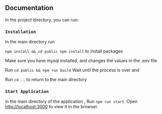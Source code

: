## Documentation

In the project directory, you can run:

### `Installation `
In the main directory run 

`npm install && cd public npm install` to install  packages

Make sure you have mysql installed,
and changes the values in the .env file

Run `cd public && npm run build` 
Wait until the process is over and 

Run `cd ..` to return to the main directory


### `Start Application`
in the main directory of the application ,
Run `npm run start`.
Open [http://localhost:3000](http://localhost:3000) to view it in the browser.

